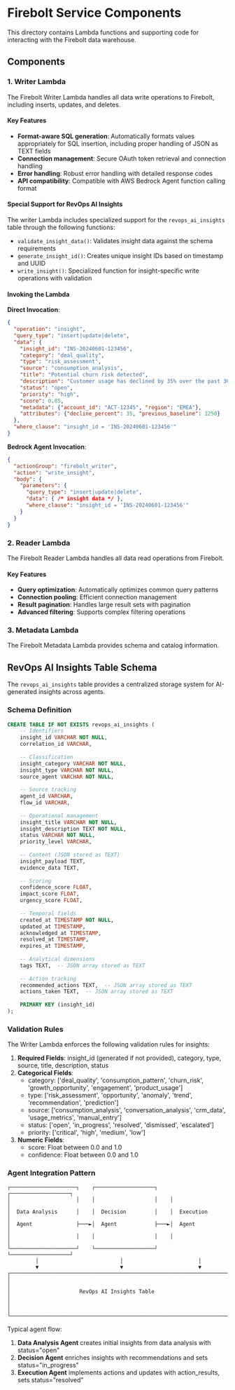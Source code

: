 # Firebolt Service Components

This directory contains Lambda functions and supporting code for interacting with the Firebolt data warehouse.

## Components

### 1. Writer Lambda

The Firebolt Writer Lambda handles all data write operations to Firebolt, including inserts, updates, and deletes.

#### Key Features

- **Format-aware SQL generation**: Automatically formats values appropriately for SQL insertion, including proper handling of JSON as TEXT fields
- **Connection management**: Secure OAuth token retrieval and connection handling
- **Error handling**: Robust error handling with detailed response codes
- **API compatibility**: Compatible with AWS Bedrock Agent function calling format

#### Special Support for RevOps AI Insights

The writer Lambda includes specialized support for the `revops_ai_insights` table through the following functions:

- `validate_insight_data()`: Validates insight data against the schema requirements
- `generate_insight_id()`: Creates unique insight IDs based on timestamp and UUID
- `write_insight()`: Specialized function for insight-specific write operations with validation

#### Invoking the Lambda

**Direct Invocation**:
```json
{
  "operation": "insight",
  "query_type": "insert|update|delete",
  "data": {
    "insight_id": "INS-20240601-123456",
    "category": "deal_quality",
    "type": "risk_assessment",
    "source": "consumption_analysis",
    "title": "Potential churn risk detected",
    "description": "Customer usage has declined by 35% over the past 30 days",
    "status": "open",
    "priority": "high",
    "score": 0.85,
    "metadata": {"account_id": "ACT-12345", "region": "EMEA"},
    "attributes": {"decline_percent": 35, "previous_baseline": 1250}
  },
  "where_clause": "insight_id = 'INS-20240601-123456'"
}
```

**Bedrock Agent Invocation**:
```json
{
  "actionGroup": "firebolt_writer",
  "action": "write_insight",
  "body": {
    "parameters": {
      "query_type": "insert|update|delete",
      "data": { /* insight data */ },
      "where_clause": "insight_id = 'INS-20240601-123456'"
    }
  }
}
```

### 2. Reader Lambda

The Firebolt Reader Lambda handles all data read operations from Firebolt.

#### Key Features

- **Query optimization**: Automatically optimizes common query patterns
- **Connection pooling**: Efficient connection management
- **Result pagination**: Handles large result sets with pagination
- **Advanced filtering**: Supports complex filtering operations

### 3. Metadata Lambda

The Firebolt Metadata Lambda provides schema and catalog information.

## RevOps AI Insights Table Schema

The `revops_ai_insights` table provides a centralized storage system for AI-generated insights across agents.

### Schema Definition

```sql
CREATE TABLE IF NOT EXISTS revops_ai_insights (
    -- Identifiers
    insight_id VARCHAR NOT NULL,
    correlation_id VARCHAR,
    
    -- Classification
    insight_category VARCHAR NOT NULL,
    insight_type VARCHAR NOT NULL,
    source_agent VARCHAR NOT NULL,
    
    -- Source tracking
    agent_id VARCHAR,
    flow_id VARCHAR,
    
    -- Operational management
    insight_title VARCHAR NOT NULL,
    insight_description TEXT NOT NULL,
    status VARCHAR NOT NULL,
    priority_level VARCHAR,
    
    -- Content (JSON stored as TEXT)
    insight_payload TEXT,
    evidence_data TEXT,
    
    -- Scoring
    confidence_score FLOAT,
    impact_score FLOAT,
    urgency_score FLOAT,
    
    -- Temporal fields
    created_at TIMESTAMP NOT NULL,
    updated_at TIMESTAMP,
    acknowledged_at TIMESTAMP,
    resolved_at TIMESTAMP,
    expires_at TIMESTAMP,
    
    -- Analytical dimensions
    tags TEXT,  -- JSON array stored as TEXT
    
    -- Action tracking
    recommended_actions TEXT,  -- JSON array stored as TEXT
    actions_taken TEXT,  -- JSON array stored as TEXT
    
    PRIMARY KEY (insight_id)
);
```

### Validation Rules

The Writer Lambda enforces the following validation rules for insights:

1. **Required Fields**: insight_id (generated if not provided), category, type, source, title, description, status
2. **Categorical Fields**:
   - category: ['deal_quality', 'consumption_pattern', 'churn_risk', 'growth_opportunity', 'engagement', 'product_usage']
   - type: ['risk_assessment', 'opportunity', 'anomaly', 'trend', 'recommendation', 'prediction']
   - source: ['consumption_analysis', 'conversation_analysis', 'crm_data', 'usage_metrics', 'manual_entry']
   - status: ['open', 'in_progress', 'resolved', 'dismissed', 'escalated']
   - priority: ['critical', 'high', 'medium', 'low']
3. **Numeric Fields**:
   - score: Float between 0.0 and 1.0
   - confidence: Float between 0.0 and 1.0

### Agent Integration Pattern

```
┌─────────────────────┐    ┌───────────────────┐    ┌───────────────────┐
│                     │    │                   │    │                   │
│  Data Analysis      │    │  Decision         │    │  Execution        │
│  Agent              ├───►│  Agent            ├───►│  Agent            │
│                     │    │                   │    │                   │
└─────────────────────┘    └───────────────────┘    └───────────────────┘
         │                          │                        │
         ▼                          ▼                        ▼
┌─────────────────────────────────────────────────────────────────────────┐
│                                                                         │
│                      RevOps AI Insights Table                           │
│                                                                         │
└─────────────────────────────────────────────────────────────────────────┘
```

Typical agent flow:
1. **Data Analysis Agent** creates initial insights from data analysis with status="open"
2. **Decision Agent** enriches insights with recommendations and sets status="in_progress"
3. **Execution Agent** implements actions and updates with action_results, sets status="resolved"
